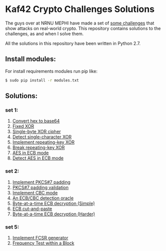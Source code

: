 Kaf42 Crypto Challenges Solutions
====================================

The guys over at NRNU MEPHI have made a set of [some challenges](http://kaf42.mephi.ru/2042-2/) that show attacks on real-world crypto. This repository contains solutions to the challenges, as and when I solve them.

All the solutions in this repository have been written in Python 2.7.

Install modules:
----------

For install requirements modules run pip like:
```bash
$ sudo pip install -r modules.txt
```

Solutions:
----------

### set 1:
1. [Convert hex to base64](set1/solutions/task1.py)
2. [Fixed XOR](set1/solutions/task2.py)
3. [Single-byte XOR cipher](set1/solutions/task3.py)
4. [Detect single-character XOR](set1/solutions/task4.py)
5. [Implement repeating-key XOR](set1/solutions/task5.py)
6. [Break repeating-key XOR](set1/solutions/task6.py)
7. [AES in ECB mode](set1/solutions/task7.py)
8. [Detect AES in ECB mode](set1/solutions/task8.py)

### set 2:
1. [Implement PKCS#7 padding](set2/solutions/task1.py)
2. [PKCS#7 padding validation](set2/solutions/task2.py)
3. [Implement CBC mode](set2/solutions/task3.py)
4. [An ECB/CBC detection oracle](set2/solutions/task4.py)
5. [Byte-at-a-time ECB decryption (Simple)](set2/solutions/task5.py)
6. [ECB cut-and-paste](set2/solutions/task6.py)
7. [Byte-at-a-time ECB decryption (Harder)](set2/solutions/task7.py)

### set 5:
1. [Implement FCSR generator](set5/solutions/gamma_generator.py)
2. [Frequency Test within a Block](set5/solutions/frequency_analysis.py)
